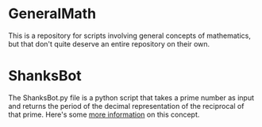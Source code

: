 # GeneralMath
This is a repository for scripts involving general concepts of mathematics, but that don't quite deserve an entire repository on their own.

# ShanksBot
The ShanksBot.py file is a python script that takes a prime number as input and returns the period of the decimal representation of the reciprocal of that prime. Here's some [more information](https://en.wikipedia.org/wiki/Reciprocals_of_primes) on this concept.
